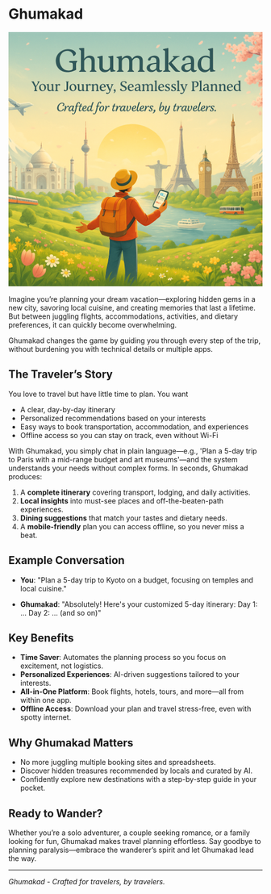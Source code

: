 # Ghumakad

![Ghumakad app interface preview](./images/ghumakadapp.jpeg)

Imagine you’re planning your dream vacation—exploring hidden gems in a new city, savoring local cuisine, and creating memories that last a lifetime. But between juggling flights, accommodations, activities, and dietary preferences, it can quickly become overwhelming. 

Ghumakad changes the game by guiding you through every step of the trip, without burdening you with technical details or multiple apps.

## The Traveler’s Story
 
You love to travel but have little time to plan. You want

- A clear, day-by-day itinerary
- Personalized recommendations based on your interests
- Easy ways to book transportation, accommodation, and experiences
- Offline access so you can stay on track, even without Wi-Fi

With Ghumakad, you simply chat in plain language—e.g., 'Plan a 5-day trip to Paris with a mid-range budget and art museums'—and the system understands your needs without complex forms. In seconds, Ghumakad produces:

1. A **complete itinerary** covering transport, lodging, and daily activities.
2. **Local insights** into must-see places and off-the-beaten-path experiences.
3. **Dining suggestions** that match your tastes and dietary needs.
4. A **mobile-friendly** plan you can access offline, so you never miss a beat.

## Example Conversation

- **You**: "Plan a 5-day trip to Kyoto on a budget, focusing on temples and local cuisine."

- **Ghumakad**: "Absolutely! Here's your customized 5-day itinerary: Day 1: ... Day 2: ... (and so on)"

## Key Benefits

- **Time Saver**: Automates the planning process so you focus on excitement, not logistics.
- **Personalized Experiences**: AI-driven suggestions tailored to your interests.
- **All-in-One Platform**: Book flights, hotels, tours, and more—all from within one app.
- **Offline Access**: Download your plan and travel stress-free, even with spotty internet.

## Why Ghumakad Matters

- No more juggling multiple booking sites and spreadsheets.
- Discover hidden treasures recommended by locals and curated by AI.
- Confidently explore new destinations with a step-by-step guide in your pocket.

## Ready to Wander?

Whether you’re a solo adventurer, a couple seeking romance, or a family looking for fun, Ghumakad makes travel planning effortless. Say goodbye to planning paralysis—embrace the wanderer’s spirit and let Ghumakad lead the way.

---
*Ghumakad - Crafted for travelers, by travelers.*
